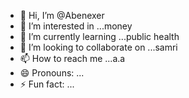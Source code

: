 - 👋 Hi, I’m @Abenexer
- 👀 I’m interested in ...money
- 🌱 I’m currently learning ...public health
- 💞️ I’m looking to collaborate on ...samri
- 📫 How to reach me ...a.a
- 😄 Pronouns: ...
- ⚡ Fun fact: ...

<!---
Abenexer/Abenexer is a ✨ special ✨ repository because its `README.md` (this file) appears on your GitHub profile.
You can click the Preview link to take a look at your changes.
--->
